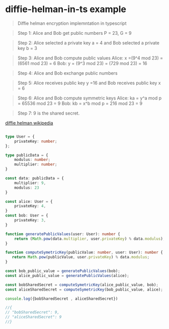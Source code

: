 # diffie-helman-in-ts example

> Diffie helman encryption implemntation in typescript 

> Step 1: Alice and Bob get public numbers P = 23, G = 9

> Step 2: Alice selected a private key a = 4 and
        Bob selected a private key b = 3

> Step 3: Alice and Bob compute public values
Alice:    x =(9^4 mod 23) = (6561 mod 23) = 6
        Bob:    y = (9^3 mod 23) = (729 mod 23)  = 16

> Step 4: Alice and Bob exchange public numbers

> Step 5: Alice receives public key y =16 and
        Bob receives public key x = 6

> Step 6: Alice and Bob compute symmetric keys
        Alice:  ka = y^a mod p = 65536 mod 23 = 9
        Bob:    kb = x^b mod p = 216 mod 23 = 9

> Step 7: 9 is the shared secret.

[diffie helman wikipedia](https://en.wikipedia.org/wiki/Diffie%E2%80%93Hellman_key_exchange)

``` typescript

type User = {
    privateKey: number;
};

type publicData = {
    modulus: number;
    multiplier: number;
}

const data: publicData = {
    multiplier: 9,
    modulus: 23
}

const alice: User = {
    privateKey: 4,
}
const bob: User = {
    privateKey: 3,
}

function generatePublicValues(user: User): number {
    return (Math.pow(data.multiplier, user.privateKey) % data.modulus);
}

function computeSymetricKey(publicValue: number, user: User): number {
   return Math.pow(publicValue, user.privateKey) % data.modulus; 
}

const bob_public_value = generatePublicValues(bob); 
const alice_public_value = generatePublicValues(alice);

const bobSharedSecret = computeSymetricKey(alice_public_value, bob);
const aliceSharedSecret = computeSymetricKey(bob_public_value, alice);

console.log({bobSharedSecret , aliceSharedSecret})

//{
// "bobSharedSecret": 9,
// "aliceSharedSecret": 9
//} 

```
